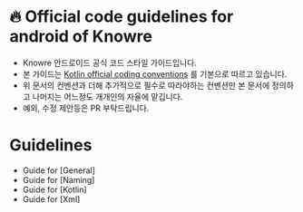 # 🔥 Official code guidelines for android of Knowre

- Knowre 안드로이드 공식 코드 스타일 가이드입니다.
- 본 가이드는 [Kotlin official coding conventions](https://kotlinlang.org/docs/coding-conventions.html) 를 기본으로 따르고 있습니다.
- 위 문서의 컨벤션과 더해 추가적으로 필수로 따라야하는 컨벤션만 본 문서에 정의하고 나머지는 어느정도 개개인의 자율에 맡깁니다.
- 예외, 수정 제안등은 PR 부탁드립니다.

# Guidelines

- Guide for [General]
- Guide for [Naming]
- Guide for [Kotlin]
- Guide for [Xml]
